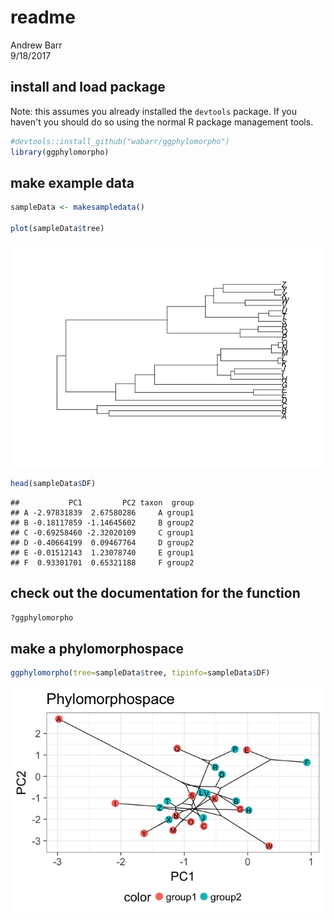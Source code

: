 # readme
Andrew Barr  
9/18/2017  

## install and load package

Note: this assumes you already installed the `devtools` package.  If you haven't you should do so using the normal R package management tools. 


```r
#devtools::install_github("wabarr/ggphylomorpho")
library(ggphylomorpho)
```

## make example data


```r
sampleData <- makesampledata()

plot(sampleData$tree)
```

![](readme_files/figure-html/unnamed-chunk-1-1.png)<!-- -->

```r
head(sampleData$DF)
```

```
##           PC1         PC2 taxon  group
## A -2.97831839  2.67580286     A group1
## B -0.18117859 -1.14645602     B group2
## C -0.69258460 -2.32020109     C group1
## D -0.40664199  0.09467764     D group2
## E -0.01512143  1.23078740     E group1
## F  0.93301701  0.65321188     F group2
```

## check out the documentation for the function

```r
?ggphylomorpho
```

## make a phylomorphospace


```r
ggphylomorpho(tree=sampleData$tree, tipinfo=sampleData$DF)
```

![](readme_files/figure-html/unnamed-chunk-3-1.png)<!-- -->

